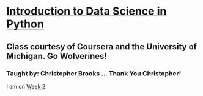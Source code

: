 # [Introduction to Data Science in Python](https://www.coursera.org/learn/python-data-analysis/home/welcome)  

## Class courtesy of Coursera and the University of Michigan. Go Wolverines!  

### Taught by: Christopher Brooks ... Thank You Christopher!

I am on [Week 2](https://www.coursera.org/learn/python-data-analysis/lecture/TQwb6/the-dataframe-data-structure).
